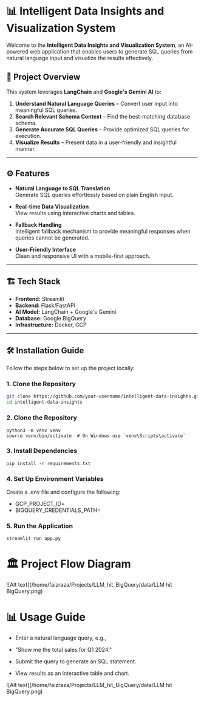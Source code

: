 # 📊 Intelligent Data Insights and Visualization System

Welcome to the **Intelligent Data Insights and Visualization System**, an AI-powered web application that enables users to generate SQL queries from natural language input and visualize the results effectively.

## 🚀 Project Overview

This system leverages **LangChain** and **Google's Gemini AI** to:

1. **Understand Natural Language Queries** – Convert user input into meaningful SQL queries.
2. **Search Relevant Schema Context** – Find the best-matching database schema.
3. **Generate Accurate SQL Queries** – Provide optimized SQL queries for execution.
4. **Visualize Results** – Present data in a user-friendly and insightful manner.

---

## ⚙️ Features

- **Natural Language to SQL Translation**  
  Generate SQL queries effortlessly based on plain English input.

- **Real-time Data Visualization**  
  View results using interactive charts and tables.

- **Fallback Handling**  
  Intelligent fallback mechanism to provide meaningful responses when queries cannot be generated.

- **User-Friendly Interface**  
  Clean and responsive UI with a mobile-first approach.

---

## 🏗️ Tech Stack

- **Frontend:** Streamlit  
- **Backend:** Flask/FastAPI  
- **AI Model:** LangChain + Google's Gemini  
- **Database:** Google BigQuery  
- **Infrastructure:** Docker, GCP  

---

## 🛠️ Installation Guide

Follow the steps below to set up the project locally:

### 1. Clone the Repository

```bash
git clone https://github.com/your-username/intelligent-data-insights.git
cd intelligent-data-insights
```

### 2. Clone the Repository
```
python3 -m venv venv
source venv/bin/activate  # On Windows use `venv\Scripts\activate`
```

### 3. Install Dependencies
```
pip install -r requirements.txt
```

### 4. Set Up Environment Variables
Create a .env file and configure the following:
- GCP_PROJECT_ID=
- BIGQUERY_CREDENTIALS_PATH=

### 5. Run the Application
```
streamlit run app.py
```

# 🏛️ Project Flow Diagram
![Alt text](/home/faizraza/Projects/LLM_hit_BigQuery/data/LLM hit BigQuery.png)

# 📊 Usage Guide

- Enter a natural language query, e.g.,
- "Show me the total sales for Q1 2024."

- Submit the query to generate an SQL statement.

- View results as an interactive table and chart.

![Alt text](/home/faizraza/Projects/LLM_hit_BigQuery/data/LLM hit BigQuery.png)
